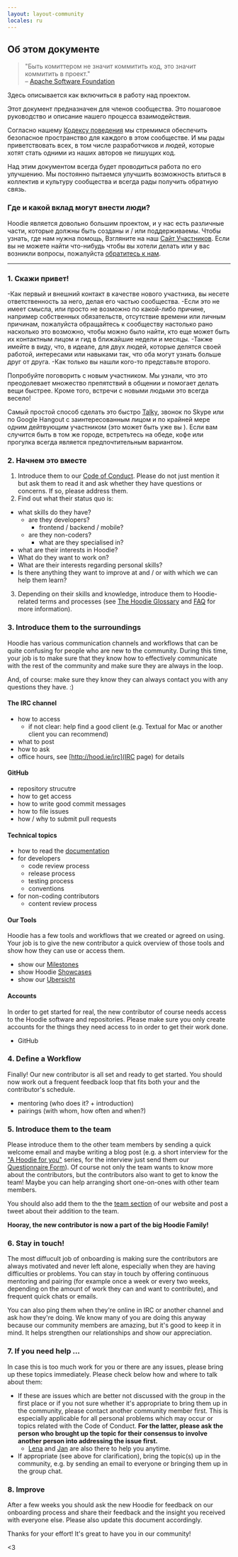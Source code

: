 ```yaml
---
layout: layout-community
locales: ru
---
```


## Об этом документе

 > "Быть комиттером не значит коммитить код, это значит коммитить в проект."  
 > – <a href="https://community.apache.org/contributors/" target="_blank">Apache Software Foundation</a>

Здесь описывается как включиться в работу над проектом.

Этот документ предназначен для членов сообщества. Это пошаговое руководство и описание нашего процесса взаимодействия.


Согласно нашему [Кодексу поведения](http://hood.ie/code-of-conduct.html) мы стремимся обеспечить безопасное пространство для каждого в этом сообществе. И мы рады приветствовать всех, в том числе разработчиков и людей, которые хотят стать одними из наших авторов не пишущих код.

Над этим документом всегда будет проводиться работа по его улучшению. Мы постоянно пытаемся улучшить возможность влиться в коллектив и культуру сообщества и всегда рады получить обратную связь.

###  Где и какой вклад могут внести люди?

Hoodie является довольно большим проектом, и у нас есть различные части, которые должны быть созданы и / или поддерживаемы. Чтобы узнать, где нам нужна помощь, Взгляните на наш [Сайт Участников](http://hood.ie/contribute/). Если вы не можете найти что-нибудь чтобы вы хотели делать или у вас возникли вопросы, пожалуйста [обратитесь к нам](http://hood.ie/contact/).

---------------

### 1. Скажи привет!

-Как первый и внешний контакт в качестве нового участника, вы несете ответственность за него, делая его частью сообщества.
-Если это не имеет смысла, или просто не возможно по какой-либо причине, например собственных обязательств, отсутствие времени или личным причинам, пожалуйста обращайтесь к сообществу настолько рано насколько это возможно, чтобы можно было найти, кто еще может быть их контактным лицом и гид в ближайшие недели и месяцы.
-Также имейте в виду, что, в идеале, для двух людей, которые делятся своей работой, интересами или навыками так, что оба могут узнать больше друг от друга.
-Как только вы нашли кого-то представьте второго.

Попробуйте поговорить с новым участником. Мы узнали, что это преодолевает множество препятствий в общении и помогает делать вещи быстрее. Кроме того, встречи с новыми людьми это всегда весело!

Самый простой способ сделать это быстро <a href="http://talky.io" target="_blank">Talky</a>, звонок по Skype или по Google Hangout с заинтересованным лицом и по крайней мере одним дейтвующим  участником (это может быть уже вы ). Если вам случится быть в том же городе, встретьтесь на обеде, кофе или прогулка всегда является предпочтительным вариантом.

### 2. Начнем это вместе

1. Introduce them to our [Code of Conduct](http://hood.ie/code-of-conduct/). Please do not just mention it but ask them to read it and ask whether they have questions or concerns. If so, please address them.
2. Find out what their status quo is:
  - what skills do they have?
     - are they developers?
        - frontend / backend / mobile?
     - are they non-coders?
        - what are they specialised in?
  - what are their interests in Hoodie?
  - What do they want to work on?
  - What are their interests regarding personal skills?
  - Is there anything they want to improve at and / or with which we can help them learn? 
3. Depending on their skills and knowledge, introduce them to Hoodie-related terms and processes (see [The Hoodie Glossary](../hoodieverse/glossary.html) and [FAQ](http://faq.hood.ie/) for more information).


### 3. Introduce them to the surroundings

Hoodie has various communication channels and workflows that can be quite confusing for people who are new to the community. During this time, your job is to make sure that they know how to effectively communicate with the rest of the community and make sure they are always in the loop. 

And, of course: make sure they know they can always contact you with any questions they have. :)

#### The IRC channel
- how to access
  - if not clear: help find a good client (e.g. Textual for Mac or another client you can recommend)
- what to post
- how to ask
- office hours, see [http://hood.ie/irc](IRC page) for details

#### GitHub
- repository strucutre
- how to get access
- how to write good commit messages
- how to file issues
- how / why to submit pull requests

#### Technical topics
- how to read the [documentation](../)
- for developers
   - code review process
   - release process
   - testing process
   - conventions
- for non-coding contributors
   - content review process

#### Our Tools
Hoodie has a few tools and workflows that we created or agreed on using. Your job is to give the new contributor a quick overview of those tools and show how they can use or access them.

- show our [Milestones](http://gr2m.github.io/milestones/)
- show Hoodie [Showcases](http://hood.ie/intro/#showcases)
- show our [Ubersicht](http://espy.github.io/ubersicht/#hoodiehq)

#### Accounts

In order to get started for real, the new contributor of course needs access to the Hoodie software and repositories. Please make sure you only create accounts for the things they need access to in order to get their work done.

 - GitHub

### 4. Define a Workflow

Finally! Our new contributor is all set and ready to get started. You should now work out a frequent feedback loop that fits both your and the contributor's schedule.

- mentoring (who does it? + introduction)
- pairings (with whom, how often and when?)

### 5. Introduce them to the team

Please introduce them to the other team members by sending a quick welcome email and maybe writing a blog post (e.g. a short interview for the ["A Hoodie for you"](http://blog.hood.ie/category/a-hoodie-for-you/) series, for the interview just send them our [Questionnaire Form](https://docs.google.com/forms/d/144uyYfrX1onnXiWV5wbA3qC_eOoUImolNaMXPdgDWMc/viewform)). Of course not only the team wants to know more about the contributors, but the contributors also want to get to know the team! Maybe you can help arranging short one-on-ones with other team members.

You should also add them to the the [team section](http://hood.ie/community/#community) of our website and post a tweet about their addition to the team.

**Hooray, the new contributor is now a part of the big Hoodie Family!**

### 6. Stay in touch!

The most diffucult job of onboarding is making sure the contributors are always motivated and never left alone, especially when they are having difficulties or problems. You can stay in touch by offering continuous mentoring and pairing (for example once a week or every two weeks, depending on the amount of work they can and want to contribute), and frequent quick chats or emails.

You can also ping them when they're online in IRC or another channel and ask how they're doing. We know many of you are doing this anyway because our community members are amazing, but it's good to keep it in mind. It helps strengthen our relationships and show our appreciation.

### 7. If you need help …

In case this is too much work for you or there are any issues, please bring up these topics immediately. Please check below how and where to talk about them:

- If these are issues which are better not discussed with the group in the first place or if you not sure whether it's appropriate to bring them up in the community, please contact another community member first. This is especially applicable for all personal problems which may occur or topics related with the Code of Conduct. **For the latter, please ask the person who brought up the topic for their consensus to involve another person into addressing the issue first.**
  - [Lena](https://twitter.com/lrnrd) and [Jan](http://twitter.com/janl) are also there to help you anytime.
- If appropriate (see above for clarification), bring the topic(s) up in the community, e.g. by sending an email to everyone or bringing them up in the group chat.

### 8. Improve

After a few weeks you should ask the new Hoodie for feedback on our onboarding process and share their feedback and the insight you received with everyone else. Please also update this document accordingly.


Thanks for your effort! It's great to have you in our community!

<3
